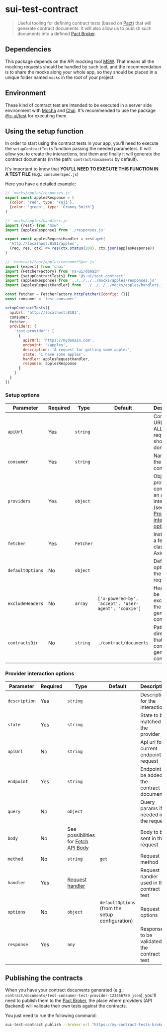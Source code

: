 # sui-test-contract

> Useful tooling for defining contract tests (based on [Pact](https://docs.pact.io/)) that will generate contract documents. It will also allow us to publish such documents into a defined [Pact Broker](https://docs.pact.io/pact_broker).

## Dependencies

This package depends on the API mocking tool [MSW](https://mswjs.io/). That means all the mocking requests should be handled by such tool, and the recommendation is to share the mocks along your whole app, so they should be placed in a unique folder named `mocks` in the root of your project.

## Environment

These kind of contract test are intended to be executed in a server side environment with [Mocha](https://mochajs.org/) and [Chai](https://www.chaijs.com/). It's recommended to use the package [@s-ui/test](https://github.com/SUI-Components/sui/tree/master/packages/sui-test) for executing them.

## Using the setup function

In order to start using the contract tests in your app, you'll need to execute the `setupContractTests` function passing the needed parameters. It will allow you to create the interactions, test them and finally it will generate the contract documents (in the path: `contract/documents` by default).

It's important to know that **YOU'LL NEED TO EXECUTE THIS FUNCTION IN A TEST FILE** (e.g.: `consumerSpec.js`)

Here you have a detailed example:

```js
// `mocks/apples/responses.js`
export const applesResponse = [
  {color: 'red', type: 'Fuji'},
  {color: 'green', type: 'Granny Smith'}
]
```

```js
// `mocks/apples/handlers.js`
import {rest} from 'msw'
import {applesResponse} from './responses.js'

export const applesRequestHandler = rest.get(
  'http://localhost:8181/apples',
  (req, res, ctx) => res(ctx.status(200), ctx.json(applesResponse))
)
```

```js
// `contract/test/apples/consumerSpec.js`
import {expect} from 'chai'
import {FetcherFactory} from '@s-ui/domain'
import {setupContractTests} from '@s-ui/test-contract'
import {applesResponse} from '../../../../mocks/apples/responses.js'
import {applesRequestHandler} from '../../../../mocks/apples/handlers.js'

const fetcher = FetcherFactory.httpFetcher({config: {}})
const consumer = 'test-consumer'

setupContractTests({
  apiUrl: 'http://localhost:8181',
  consumer,
  fetcher,
  providers: {
    'test-provider': [
      {
        apirUrl: 'https://mydomain.com',
        endpoint: '/apples',
        description: 'A request for getting some apples',
        state: 'I have some apples',
        handler: applesRequestHandler,
        response: applesResponse
      }
    ]
  }
})
```

### Setup options

| Parameter        | Required | Type      | Default                                              | Description                                                                                                                 |
| ---------------- | -------- | --------- | ---------------------------------------------------- | --------------------------------------------------------------------------------------------------------------------------- |
| `apiUrl`         | Yes      | `string`  |                                                      | Complete URL where ALL the requests should be done                                                                              |
| `consumer`       | Yes      | `string`  |                                                      | Name of the API consumer                                                                                                    |
| `providers`      | Yes      | `object`  |                                                      | Object of providers containing an array of interactions (see [Provider interaction options](#provider-interaction-options)) |
| `fetcher`        | Yes      | `Fetcher` |                                                      | Instance of a fetcher class (e.g. Axios)                                                                                    |
| `defaultOptions` | No       | `object`  |                                                      | Default options for the requests                                                                                            |
| `excludeHeaders` | No       | `array`   | `['x-powered-by', 'accept', 'user-agent', 'cookie']` | Headers to be excluded in the generated contracts                                                                           |
| `contractsDir`   | No       | `string`  | `./contract/documents`                               | Path to the directory that will contain the generated contracts                                                             |

### Provider interaction options

| Parameter     | Required | Type                                                                                                                | Default                                         | Description                                   |
| ------------- | -------- | ------------------------------------------------------------------------------------------------------------------- | ----------------------------------------------- | --------------------------------------------- |
| `description` | Yes      | `string`                                                                                                            |                                                 | Description for the interaction               |
| `state`       | Yes      | `string`                                                                                                            |                                                 | State to be matched by the provider           |
| `apiUrl`    | No      | `string`                                                                                                            |                                                 | Api url for current endpoint request |
| `endpoint`    | Yes      | `string`                                                                                                            |                                                 | Endpoint to be added in the contract document |
| `query`       | No       | `object`                                                                                                            |                                                 | Query params if needed in the request         |
| `body`        | No       | See possibilities for [Fetch API Body](https://developer.mozilla.org/en-US/docs/Web/API/Fetch_API/Using_Fetch#body) |                                                 | Body to be sent in the request                |
| `method`      | No       | `string`                                                                                                            | `get`                                           | Request method                                |
| `handler`     | Yes      | [Request handler](https://mswjs.io/docs/basics/request-handler)                                                     |                                                 | Request handler used in the contract test     |
| `options`     | No       | `object`                                                                                                            | `defaultOptions` (from the setup configuration) | Request options                               |
| `response`    | Yes      | `any`                                                                                                               |                                                 | Response to be validated in the contract test |

## Publishing the contracts

When you have your contract documents generated (e.g.: `contract/documents/test-consumer-test-provider-123456789.json`), you'll need to publish them to the [Pact Broker](https://docs.pact.io/pact_broker), the place where providers (API Backend) will validate their own tests against the contracts.

You just need to run the following command:

```bash
sui-test-contract publish --broker-url "https://my-contract-tests-broker.com"
```
